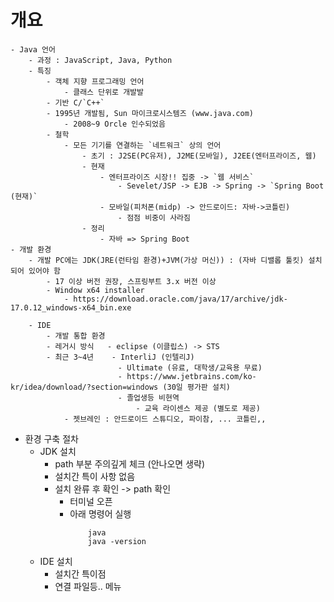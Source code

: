 # 개요
    - Java 언어
        - 과정 : JavaScript, Java, Python
        - 특징
            - 객체 지향 프로그래밍 언어
                - 클래스 단위로 개발발
            - 기반 C/`C++`
            - 1995년 개발됨, Sun 마이크로시스템즈 (www.java.com)
                - 2008~9 Orcle 인수되었음
            - 철학
                - 모든 기기를 연결하는 `네트워크` 상의 언어
                    - 초기 : J2SE(PC유저), J2ME(모바일), J2EE(엔터프라이즈, 웹)
                    - 현재
                        - 엔터프라이즈 시장!! 집중 -> `웹 서비스`
                            - Sevelet/JSP -> EJB -> Spring -> `Spring Boot (현재)`
                        - 모바일(피처폰(midp) -> 안드로이드: 자바->코틀린)
                            - 점점 비중이 사라짐
                    - 정리
                        - 자바 => Spring Boot
    - 개발 환경
        - 개발 PC에는 JDK(JRE(런타임 환경)+JVM(가상 머신)) : (자바 디밸롭 툴킷) 설치되어 있어야 함
            - 17 이상 버전 권장, 스프링부트 3.x 버전 이상
            - Window x64 installer
                - https://download.oracle.com/java/17/archive/jdk-17.0.12_windows-x64_bin.exe
        
        - IDE
            - 개발 통합 환경
            - 레거시 방식   - eclipse (이클립스) -> STS 
            - 최근 3~4년    - InterliJ (인텔리J)
                            - Ultimate (유료, 대학생/교육용 무료)
                            - https://www.jetbrains.com/ko-kr/idea/download/?section=windows (30일 평가판 설치)
                            - 졸업생등 비현역
                                - 교육 라이센스 제공 (별도로 제공)
                - 젯브레인 : 안드로이드 스튜디오, 파이참, ... 코틀린,,

- 환경 구축 절차
    - JDK 설치
        - path 부분 주의깊게 체크 (안나오면 생략)
        - 설치간 특이 사항 없음
        - 설치 완류 후 확인 -> path 확인
            - 터미널 오픈
            - 아래 명령어 실행
                ```
                    java
                    java -version
                ```
    - IDE 설치
        - 설치간 특이점
        - 연결 파일등.. 메뉴